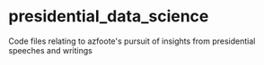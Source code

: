# presidential_data_science
Code files relating to azfoote's pursuit of insights from presidential speeches and writings
